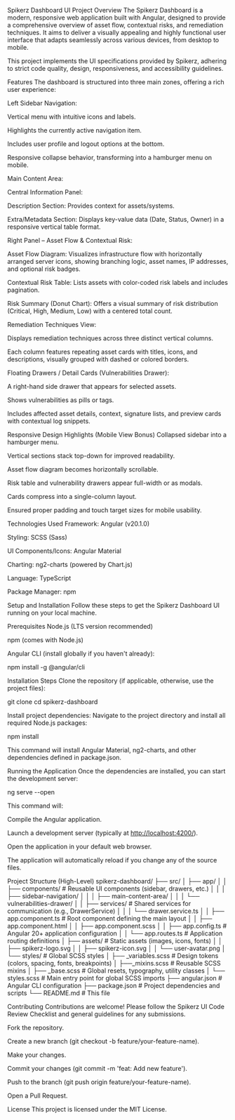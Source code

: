Spikerz Dashboard UI
Project Overview
The Spikerz Dashboard is a modern, responsive web application built with Angular, designed to provide a comprehensive overview of asset flow, contextual risks, and remediation techniques. It aims to deliver a visually appealing and highly functional user interface that adapts seamlessly across various devices, from desktop to mobile.

This project implements the UI specifications provided by Spikerz, adhering to strict code quality, design, responsiveness, and accessibility guidelines.

Features
The dashboard is structured into three main zones, offering a rich user experience:

Left Sidebar Navigation:

Vertical menu with intuitive icons and labels.

Highlights the currently active navigation item.

Includes user profile and logout options at the bottom.

Responsive collapse behavior, transforming into a hamburger menu on mobile.

Main Content Area:

Central Information Panel:

Description Section: Provides context for assets/systems.

Extra/Metadata Section: Displays key-value data (Date, Status, Owner) in a responsive vertical table format.

Right Panel – Asset Flow & Contextual Risk:

Asset Flow Diagram: Visualizes infrastructure flow with horizontally arranged server icons, showing branching logic, asset names, IP addresses, and optional risk badges.

Contextual Risk Table: Lists assets with color-coded risk labels and includes pagination.

Risk Summary (Donut Chart): Offers a visual summary of risk distribution (Critical, High, Medium, Low) with a centered total count.

Remediation Techniques View:

Displays remediation techniques across three distinct vertical columns.

Each column features repeating asset cards with titles, icons, and descriptions, visually grouped with dashed or colored borders.

Floating Drawers / Detail Cards (Vulnerabilities Drawer):

A right-hand side drawer that appears for selected assets.

Shows vulnerabilities as pills or tags.

Includes affected asset details, context, signature lists, and preview cards with contextual log snippets.

Responsive Design Highlights (Mobile View Bonus)
Collapsed sidebar into a hamburger menu.

Vertical sections stack top-down for improved readability.

Asset flow diagram becomes horizontally scrollable.

Risk table and vulnerability drawers appear full-width or as modals.

Cards compress into a single-column layout.

Ensured proper padding and touch target sizes for mobile usability.

Technologies Used
Framework: Angular (v20.1.0)

Styling: SCSS (Sass)

UI Components/Icons: Angular Material

Charting: ng2-charts (powered by Chart.js)

Language: TypeScript

Package Manager: npm

Setup and Installation
Follow these steps to get the Spikerz Dashboard UI running on your local machine.

Prerequisites
Node.js (LTS version recommended)

npm (comes with Node.js)

Angular CLI (install globally if you haven't already):

npm install -g @angular/cli

Installation Steps
Clone the repository (if applicable, otherwise, use the project files):

git clone <repository-url>
cd spikerz-dashboard

Install project dependencies:
Navigate to the project directory and install all required Node.js packages:

npm install

This command will install Angular Material, ng2-charts, and other dependencies defined in package.json.

Running the Application
Once the dependencies are installed, you can start the development server:

ng serve --open

This command will:

Compile the Angular application.

Launch a development server (typically at <http://localhost:4200/>).

Open the application in your default web browser.

The application will automatically reload if you change any of the source files.

Project Structure (High-Level)
spikerz-dashboard/
├── src/
│   ├── app/
│   │   ├── components/       # Reusable UI components (sidebar, drawers, etc.)
│   │   │   ├── sidebar-navigation/
│   │   │   ├── main-content-area/
│   │   │   └── vulnerabilities-drawer/
│   │   ├── services/         # Shared services for communication (e.g., DrawerService)
│   │   │   └── drawer.service.ts
│   │   ├── app.component.ts  # Root component defining the main layout
│   │   ├── app.component.html
│   │   ├── app.component.scss
│   │   ├── app.config.ts     # Angular 20+ application configuration
│   │   └── app.routes.ts     # Application routing definitions
│   ├── assets/               # Static assets (images, icons, fonts)
│   │   ├── spikerz-logo.svg
│   │   ├── spikerz-icon.svg
│   │   └── user-avatar.png
│   └── styles/               # Global SCSS styles
│       ├── _variables.scss   # Design tokens (colors, spacing, fonts, breakpoints)
│       ├──_mixins.scss      # Reusable SCSS mixins
│       ├── _base.scss        # Global resets, typography, utility classes
│       └── styles.scss       # Main entry point for global SCSS imports
├── angular.json              # Angular CLI configuration
├── package.json              # Project dependencies and scripts
└── README.md                 # This file

Contributing
Contributions are welcome! Please follow the Spikerz UI Code Review Checklist and general guidelines for any submissions.

Fork the repository.

Create a new branch (git checkout -b feature/your-feature-name).

Make your changes.

Commit your changes (git commit -m 'feat: Add new feature').

Push to the branch (git push origin feature/your-feature-name).

Open a Pull Request.

License
This project is licensed under the MIT License.
